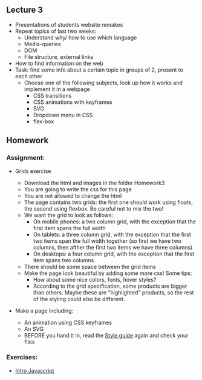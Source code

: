 ## Lecture 3
 * Presentations of students website remakes
 * Repeat topics of last two weeks:
   * Understand why/ how to use which language
   * Media-queries
   * DOM
   * File structure, external links
 * How to find information on the web
 * Task: find some info about a certain topic in groups of 2, present to each other
   * Choose one of the following subjects, look up how it works and implement it in a webpage
      * CSS transitions
      * CSS animations with keyframes
      * SVG
      * Dropdown menu in CSS
      * flex-box

## Homework

### Assignment:
 * Grids exercise
    * Download the html and images in the folder Homework3
    * You are going to write the css for this page
    * You are not allowed to change the html
    * The page contains two grids: the first one should work using floats, the second using flexbox. Be careful not to mix the two!
    * We want the grid to look as follows:
      * On mobile phones: a two column grid, with the exception that the first item spans the full width
      * On tablets: a three column grid, with the exception that the first two items span the full width together (so first we have two columns, then afther the first two items we have three columns)
      * On desktops: a four column grid, with the exception that the first item spans two columns.
    * There should be some space between the grid items
    * Make the page look beautiful by adding some more css! Some tips:
      * How about some nice colors, fonts, hover styles?
      * According to the grid specification, some products are bigger than others. Maybe these are "highlighted" products, so the rest of the styling could also be different.
      
 * Make a page including:
    * An animation using CSS keyframes
    * An SVG
    * BEFORE you hand it in, read the <a href="http://www.w3schools.com/html/html5_syntax.asp" target="_blank">Style guide</a> again and check your files


### Exercises: 
 * <a href="https://www.sololearn.com/Course/JavaScript/">Intro Javascript </a> 
